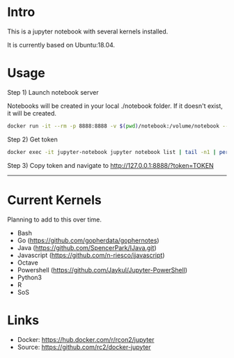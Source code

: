 # Intro

This is a jupyter notebook with several kernels installed.

It is currently based on Ubuntu:18.04.

# Usage

Step 1) Launch notebook server

Notebooks will be created in your local ./notebook folder. If it doesn't exist, it will be created.

```bash
docker run -it --rm -p 8888:8888 -v $(pwd)/notebook:/volume/notebook --name jupyter-notebook rcon2/jupyter
```

Step 2) Get token

```bash
docker exec -it jupyter-notebook jupyter notebook list | tail -n1 | perl -pe 's,^.*?token=(.*?) ::.*,\1,'
```

Step 3) Copy token and navigate to http://127.0.0.1:8888/?token=TOKEN


---

# Current Kernels

Planning to add to this over time.

- Bash
- Go (https://github.com/gopherdata/gophernotes)
- Java (https://github.com/SpencerPark/IJava.git)
- Javascript (https://github.com/n-riesco/ijavascript)
- Octave
- Powershell (https://github.com/Jaykul/Jupyter-PowerShell)
- Python3
- R
- SoS

# Links

- Docker: https://hub.docker.com/r/rcon2/jupyter
- Source: https://github.com/rc2/docker-jupyter

